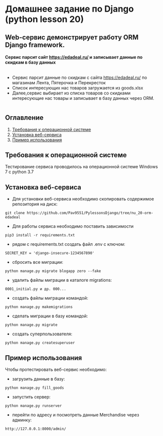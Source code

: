 # Домашнее задание по Django (python lesson 20)

## Web-сервис демонстрирует работу ORM Django framework.
#### Сервис парсит сайт https://edadeal.ru/ и записывает данные по скидкам в базу данных
```
```
- Сервис парсит данные по скидкам с сайта https://edadeal.ru/ по магазинам Лента, Пятерочка и Перекресток
- Список интересующих нас товаров загружается из goods.xlsx
- Далее,сервис выбирает из списка товаров со скидками интересующие нас товары и записывает в базу данных через ORM.

```
```
## Оглавление

1. [Требования к операционной системе](#Требования-к-операционной-системе)
2. [Установка веб-сервиса](#Установка-веб-сервиса)
3. [Пример использования](#Пример-использования)

## Требования к операционной системе
Тестирование сервиса проводилось на операционной системе Windows 7 c python 3.7</sup>

## Установка веб-сервиса
 - Для установки веб-сервиса необходимо скопировать содержимое репозитория на диск:
```curl   
git clone https://github.com/Pav9551/PylessonsDjango/tree/nu_20-orm-edadeal
```
 - Для работы сервиса необходимо поставить зависимости
```curl   
pip3 install -r requirements.txt
```
 - рядом с requirements.txt создать файл .env c ключом:
```curl 
SECRET_KEY = 'django-insecure-1234567890'
 ```
 - сбросить все миграции:
```curl 
python manage.py migrate blogapp zero --fake
```
 - удалить файлы миграции в каталоге migrations:
```curl 
0001_initial.py и др. 000...
```
 - создать файлы миграции командой:
```curl 
python manage.py makemigrations
```
 - сделать миграции в базу командой:
```curl 
python manage.py migrate
```
 - создать суперпользователя:
```curl 
python manage.py createsuperuser
```




## Пример использования
Чтобы протестировать веб-сервис необходимо:
 - загрузить данные в базу:
```curl 
python manage.py fill_goods
```
 - запустить сервер:
```curl 
python manage.py runserver
```
 - перейти по адресу и посмотреть данные Merchandise через админку:
```curl 
http://127.0.0.1:8000/admin/
```










